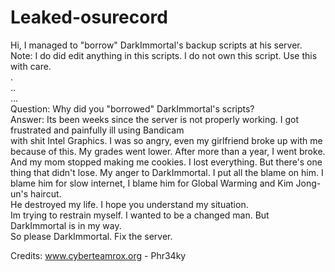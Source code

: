 # Leaked-osurecord  
Hi, I managed to "borrow" DarkImmortal's backup scripts at his server.  
Note: I do did edit anything in this scripts. I do not own this script. Use this with care.  
.  
..  
...  
Question: Why did you "borrowed" DarkImmortal's scripts?  
Answer: Its been weeks since the server is not properly working. I got frustrated and painfully ill using Bandicam  
with shit Intel Graphics. I was so angry, even my girlfriend broke up with me because of this.  My grades went lower. 
After more than a year, I went broke. And my mom stopped making me cookies. I lost everything. But there's one thing that didn't lose. 
My anger to DarkImmortal. I put all the blame on him. I blame him for slow internet, I blame him for Global Warming and Kim Jong-un's haircut.  
He destroyed my life. I hope you understand my situation.    
Im trying to restrain myself. I wanted to be a changed man. But DarkImmortal is in my way.  
So please DarkImmortal. Fix the server.  
  
  
  Credits: www.cyberteamrox.org - Phr34ky
